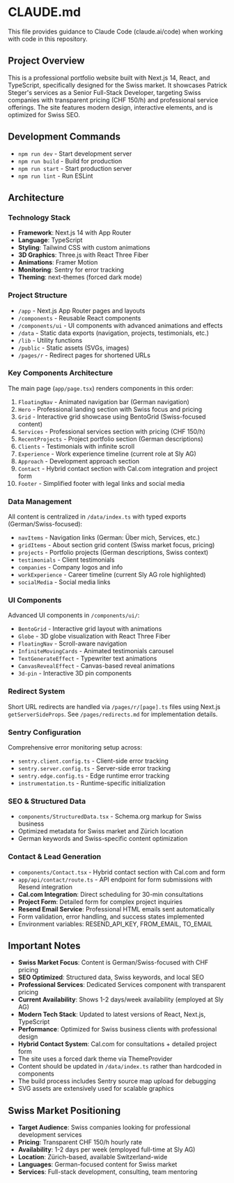 # CLAUDE.md

This file provides guidance to Claude Code (claude.ai/code) when working with code in this repository.

## Project Overview

This is a professional portfolio website built with Next.js 14, React, and TypeScript, specifically designed for the Swiss market. It showcases Patrick Steger's services as a Senior Full-Stack Developer, targeting Swiss companies with transparent pricing (CHF 150/h) and professional service offerings. The site features modern design, interactive elements, and is optimized for Swiss SEO.

## Development Commands

- `npm run dev` - Start development server
- `npm run build` - Build for production
- `npm run start` - Start production server
- `npm run lint` - Run ESLint

## Architecture

### Technology Stack
- **Framework**: Next.js 14 with App Router
- **Language**: TypeScript
- **Styling**: Tailwind CSS with custom animations
- **3D Graphics**: Three.js with React Three Fiber
- **Animations**: Framer Motion
- **Monitoring**: Sentry for error tracking
- **Theming**: next-themes (forced dark mode)

### Project Structure
- `/app` - Next.js App Router pages and layouts
- `/components` - Reusable React components
- `/components/ui` - UI components with advanced animations and effects
- `/data` - Static data exports (navigation, projects, testimonials, etc.)
- `/lib` - Utility functions
- `/public` - Static assets (SVGs, images)
- `/pages/r` - Redirect pages for shortened URLs

### Key Components Architecture
The main page (`app/page.tsx`) renders components in this order:
1. `FloatingNav` - Animated navigation bar (German navigation)
2. `Hero` - Professional landing section with Swiss focus and pricing
3. `Grid` - Interactive grid showcase using BentoGrid (Swiss-focused content)
4. `Services` - Professional services section with pricing (CHF 150/h)
5. `RecentProjects` - Project portfolio section (German descriptions)
6. `Clients` - Testimonials with infinite scroll
7. `Experience` - Work experience timeline (current role at Sly AG)
8. `Approach` - Development approach section
9. `Contact` - Hybrid contact section with Cal.com integration and project form
10. `Footer` - Simplified footer with legal links and social media

### Data Management
All content is centralized in `/data/index.ts` with typed exports (German/Swiss-focused):
- `navItems` - Navigation links (German: Über mich, Services, etc.)
- `gridItems` - About section grid content (Swiss market focus, pricing)
- `projects` - Portfolio projects (German descriptions, Swiss context)
- `testimonials` - Client testimonials
- `companies` - Company logos and info
- `workExperience` - Career timeline (current Sly AG role highlighted)
- `socialMedia` - Social media links

### UI Components
Advanced UI components in `/components/ui/`:
- `BentoGrid` - Interactive grid layout with animations
- `Globe` - 3D globe visualization with React Three Fiber
- `FloatingNav` - Scroll-aware navigation
- `InfiniteMovingCards` - Animated testimonials carousel
- `TextGenerateEffect` - Typewriter text animations
- `CanvasRevealEffect` - Canvas-based reveal animations
- `3d-pin` - Interactive 3D pin components

### Redirect System
Short URL redirects are handled via `/pages/r/[page].ts` files using Next.js `getServerSideProps`. See `/pages/redirects.md` for implementation details.

### Sentry Configuration
Comprehensive error monitoring setup across:
- `sentry.client.config.ts` - Client-side error tracking
- `sentry.server.config.ts` - Server-side error tracking
- `sentry.edge.config.ts` - Edge runtime error tracking
- `instrumentation.ts` - Runtime-specific initialization

### SEO & Structured Data
- `components/StructuredData.tsx` - Schema.org markup for Swiss business
- Optimized metadata for Swiss market and Zürich location
- German keywords and Swiss-specific content optimization

### Contact & Lead Generation
- `components/Contact.tsx` - Hybrid contact section with Cal.com and form
- `app/api/contact/route.ts` - API endpoint for form submissions with Resend integration
- **Cal.com Integration**: Direct scheduling for 30-min consultations
- **Project Form**: Detailed form for complex project inquiries
- **Resend Email Service**: Professional HTML emails sent automatically
- Form validation, error handling, and success states implemented
- Environment variables: RESEND_API_KEY, FROM_EMAIL, TO_EMAIL

## Important Notes

- **Swiss Market Focus**: Content is German/Swiss-focused with CHF pricing
- **SEO Optimized**: Structured data, Swiss keywords, and local SEO
- **Professional Services**: Dedicated Services component with transparent pricing
- **Current Availability**: Shows 1-2 days/week availability (employed at Sly AG)
- **Modern Tech Stack**: Updated to latest versions of React, Next.js, TypeScript
- **Performance**: Optimized for Swiss business clients with professional design
- **Hybrid Contact System**: Cal.com for consultations + detailed project form
- The site uses a forced dark theme via ThemeProvider
- Content should be updated in `/data/index.ts` rather than hardcoded in components
- The build process includes Sentry source map upload for debugging
- SVG assets are extensively used for scalable graphics

## Swiss Market Positioning

- **Target Audience**: Swiss companies looking for professional development services
- **Pricing**: Transparent CHF 150/h hourly rate
- **Availability**: 1-2 days per week (employed full-time at Sly AG)
- **Location**: Zürich-based, available Switzerland-wide
- **Languages**: German-focused content for Swiss market
- **Services**: Full-stack development, consulting, team mentoring
